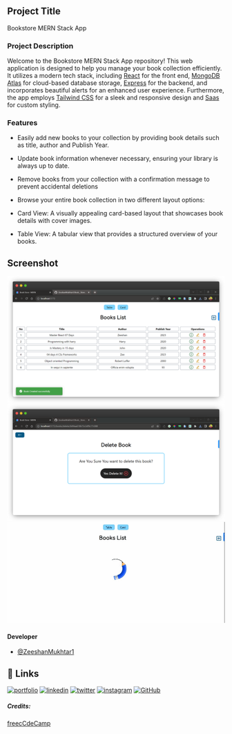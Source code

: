 ## Project Title

Bookstore MERN Stack App

### Project Description

Welcome to the Bookstore MERN Stack App repository! This web application is designed to help you manage your book collection efficiently. It utilizes a modern tech stack, including [React](https://legacy.reactjs.org/) for the front end, [MongoDB Atlas](https://www.mongodb.com/cloud/atlas/lp/try4?utm_source=google&utm_campaign=search_gs_pl_evergreen_atlas_core_prosp-brand_gic-null_emea-pk_ps-all_desktop_eng_lead&utm_term=mongodb%20atlas&utm_medium=cpc_paid_search&utm_ad=e&utm_ad_campaign_id=12212624545&adgroup=115749719183&cq_cmp=12212624545&gad=1&gclid=CjwKCAjwo9unBhBTEiwAipC11--H9qPPOX3703XSeRHJqSe0ZJJ2Wmqq1R5XimEiWvgFnK2UIdbucxoCmMUQAvD_BwE) for cloud-based database storage, [Express](https://expressjs.com/) for the backend, and incorporates beautiful alerts for an enhanced user experience. Furthermore, the app employs [Tailwind CSS](https://tailwindcss.com/) for a sleek and responsive design and [Saas](https://sass-lang.com/) for custom styling.

### Features

- Easily add new books to your collection by providing book details such as title, author and Publish Year.

- Update book information whenever necessary, ensuring your library is always up to date.

- Remove books from your collection with a confirmation message to prevent accidental deletions
- Browse your entire book collection in two different layout options:

- Card View: A visually appealing card-based layout that showcases book details with cover images.

- Table View: A tabular view that provides a structured overview of your books.

## Screenshot

![Screenshot1](./frontend/src/assets/Img/demo2.png)
![Screenshot1](./frontend/src/assets/Img/demo.png)
![Loading](./frontend/public/media/Loading__demo.gif)

#### Developer

- [@ZeeshanMukhtar1](https://www.linkedin.com/in/zeeshanmukhtar1/)

## 🔗 Links

[![portfolio](https://img.shields.io/badge/my_portfolio-000?style=for-the-badge&logo=ko-fi&logoColor=white)](https://zeeshan-resume.netlify.app/)
[![linkedin](https://img.shields.io/badge/linkedin-0A66C2?style=for-the-badge&logo=linkedin&logoColor=white)](https://www.linkedin.com/in/zeeshanmukhtar1/)
[![twitter](https://img.shields.io/badge/twitter-1DA1F2?style=for-the-badge&logo=twitter&logoColor=white)](https://twitter.com/ZeshanMukhtar01)
[![instagram](https://img.shields.io/badge/instagram-E4405F?style=for-the-badge&logo=instagram&logoColor=white)](https://www.instagram.com/zeshanmukhtar01/)
[![GitHub](https://img.shields.io/badge/GitHub-100000?style=for-the-badge&logo=github&logoColor=white)](https://github.com/ZeeshanMukhtar1)

##### Credits:

[freecCdeCamp](https://www.freecodecamp.org/)
